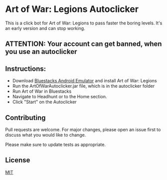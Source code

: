 # Art of War: Legions Autoclicker

This is a click bot for Art of War: Legions to pass faster the boring levels. It's an early version and can stop working.

## ATTENTION: Your account can get banned, when you use an autoclicker

## Instructions:
- Download [Bluestacks Android Emulator](https://www.bluestacks.com/) and install Art of War: Legions
- Run the ArtOfWarAutoclicker.jar file, which is in the autoclicker folder
- Run Art of War in Bluestacks
- Navigate to Headhunt or to the Home section.
- Click "Start" on the Autoclicker

## Contributing
Pull requests are welcome. For major changes, please open an issue first to discuss what you would like to change.

Please make sure to update tests as appropriate.

## License
[MIT](https://choosealicense.com/licenses/mit/)
